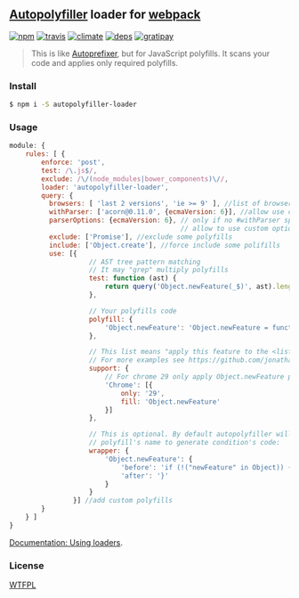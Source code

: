 ## [Autopolyfiller](https://github.com/azproduction/autopolyfiller) loader for [webpack](https://webpack.github.io/)

[![npm](http://img.shields.io/npm/v/autopolyfiller-loader.svg?style=flat-square)](https://www.npmjs.org/package/autopolyfiller-loader)
[![travis](http://img.shields.io/travis/deepsweet/autopolyfiller-loader.svg?style=flat-square)](https://travis-ci.org/deepsweet/autopolyfiller-loader)
[![climate](http://img.shields.io/codeclimate/github/deepsweet/autopolyfiller-loader.svg?style=flat-square)](https://codeclimate.com/github/deepsweet/autopolyfiller-loader/code)
[![deps](http://img.shields.io/david/deepsweet/autopolyfiller-loader.svg?style=flat-square)](https://david-dm.org/deepsweet/autopolyfiller-loader)
[![gratipay](http://img.shields.io/gratipay/deepsweet.svg?style=flat-square)](https://gratipay.com/deepsweet/)

> This is like [Autoprefixer](https://github.com/ai/autoprefixer), but for JavaScript polyfills. It scans your code and applies only required polyfills.

### Install

```sh
$ npm i -S autopolyfiller-loader
```

### Usage

```js
module: {
    rules: [ {
        enforce: 'post',
        test: /\.js$/,
        exclude: /\/(node_modules|bower_components)\//,
        loader: 'autopolyfiller-loader',
        query: {
          browsers: [ 'last 2 versions', 'ie >= 9' ], //list of browsers to polyfill
          withParser: ['acorn@0.11.0', {ecmaVersion: 6}], //allow use custom parser
          parserOptions: {ecmaVersion: 6}, // only if no #withParser specified,
                                           // allow to use custom options with acorn v4 parser 
          exclude: ['Promise'], //exclude some polyfills
          include: ['Object.create'], //force include some polifills
          use: [{
                    // AST tree pattern matching
                    // It may "grep" multiply polyfills
                    test: function (ast) {
                        return query('Object.newFeature(_$)', ast).length > 0 ? ['Object.newFeature'] : [];
                    },

                    // Your polyfills code
                    polyfill: {
                        'Object.newFeature': 'Object.newFeature = function () {};'
                    },

                    // This list means "apply this feature to the <list of browsers>"
                    // For more examples see https://github.com/jonathantneal/polyfill/blob/master/agent.js.json
                    support: {
                        // For chrome 29 only apply Object.newFeature polyfill
                        'Chrome': [{
                            only: '29',
                            fill: 'Object.newFeature'
                        }]
                    },

                    // This is optional. By default autopolyfiller will use
                    // polyfill's name to generate condition's code:
                    wrapper: {
                        'Object.newFeature': {
                            'before': 'if (!("newFeature" in Object)) {',
                            'after': '}'
                        }
                    }
                }] //add custom polyfills
        }
    } ]
}
```

[Documentation: Using loaders](https://webpack.github.io/docs/using-loaders.html).

### License
[WTFPL](http://www.wtfpl.net/wp-content/uploads/2012/12/wtfpl-strip.jpg)

